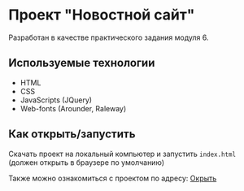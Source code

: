 # Проект "Новостной сайт"

Разработан в качестве практического задания модуля 6.

## Используемые технологии

* HTML
* CSS
* JavaScripts (JQuery)
* Web-fonts (Arounder, Raleway)

## Как открыть/запустить

Скачать проект на локальный компьютер и запустить ```index.html``` (должен открыть в браузере по умолчанию)

Также можно ознакомиться с проектом по адресу: [Окрыть](https://irrorr.github.io/html_six_module/)
